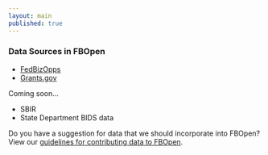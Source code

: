 ```yaml
---
layout: main
published: true
---
```


### Data Sources in FBOpen

* [FedBizOpps](http://fbo.gov)
* [Grants.gov](http://www.grants.gov)

Coming soon...

* SBIR
* State Department BIDS data

Do you have a suggestion for data that we should incorporate into FBOpen? View our [guidelines for contributing data to FBOpen](/fbopen-docs/guidelines-for-data).

